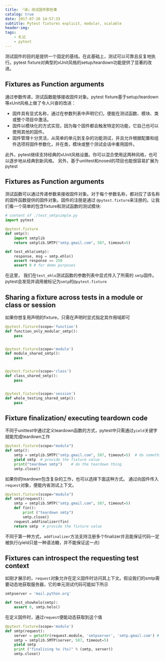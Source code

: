 ```yaml
---
title: 『译』测试固件那些事
catalog: true
date: 2017-07-26 14:57:33
subtitle: Pytest fixtures explicit, modular, scalable
header-img:
tags:
    - 札记
    - pytest
---
```


测试固件的目的是提供一个固定的基线。在此基础上，测试可以可靠且反复地执行。pytest fixture对典型的xUnit风格的setup/teardown功能提供了显著的改进。

## Fixtures as Function arguments
通过参数传递，测试函数能够接收固件对象。pytest fixture基于setup/teardown等xUnit风格上做了令人兴奋的改进：
- 固件具有显式名称，通过在参数列表中声明它们，便能在测试函数、模块、类或整个项目中激活。
- 固件以模块化的方式实现，因为每个固件都会触发特定的功能，它自己也可以使用其他的固件。
- 固件管理十分灵活，从简单的单元到复杂的功能测试，并且允许根据配置和组件选项将固件参数化，并在类，模块或整个测试会话中重用固件。

此外，pytest继续支持经典的xUnit风格设置。你可以混合使用这两种风格，也可以逐步地从经典到新风格。
另外，基于unittest和nosed的项目也能很容易扩展为pytest

## Fixtures as Function arguments
测试函数可以通过传递参数来接收固件对象。对于每个参数名称，都对应了该名称的固件函数提供的固件对象。固件的注册是通过 `@pytest.fixture`来注册的。让我们看一个简单的包含fixture和测试函数的测试模块:

```python
# content of ./test_smtpsimple.py
import pytest

@pytest.fixture
def smtp():
    import smtplib
    return smtplib.SMTP("smtp.gmail.com", 587, timeout=5)

def test_ehlo(smtp):
    response, msg = smtp.ehlo()
    assert response == 250
    assert 0 # for demo purposes
```

在这里， 我们在`test_ehlo`测试函数的参数列表中显式传入了所需的 `smtp`固件。pytest会发现并调用被标记为`smtp`的`@pytest.fixture`

## Sharing a fixture across tests in a module or class or session
如果你想复用声明的fixture，只需在声明时显式指定其作用域即可

```python
@pytest.fixture(scope='function')
def function_only_modular_smtp():
    pass


@pytest.fixture(scope='module')
def module_shared_smtp():
    pass


@pytest.fixture(scope='class')
def class_shared_smtp():
    pass


@pytest.fixture(scope='session')
def whole_testing_shared_smtp():
    pass
```

## Fixture finalization/ executing teardown code
不同于unittest中通过定义teardown函数的方式，pytest中只需通过`yield`关键字就能完成teardown工作

```python
@pytest.fixture(scope="module")
def smtp():
    smtp = smtplib.SMTP("smtp.gmail.com", 587, timeout=5)  # do something
    yield smtp  # provide the fixture value
    print("teardown smtp")    # do the teardown thing
    smtp.close()
```

如果你的teardown包含复杂的工作，也可以选择下面这种方式。
通过向固件传入`request`对象，便能内省测试上下文。

```python
@pytest.fixture(scope="module")
def smtp(request):
    smtp = smtplib.SMTP("smtp.gmail.com", 587, timeout=5)
    def fin():
        print ("teardown smtp")
        smtp.close()
    request.addfinalizer(fin)
    return smtp  # provide the fixture value
```
不同于第一种方式，`addfinalizer`方法支持注册多个finalizer并且能保证代码一定被执行(yield只是一种语法糖，并不能保证这一点)

## Fixtures can introspect the requesting test context
如刚才展示的，`request`对象允许在定义固件时访问其上下文。假设我们的smtp需要动态地获取服务器，它的单元测试代码可能如下所示

```python
smtpserver = 'mail.python.org'

def test_showhelo(smtp):
    assert 0, smtp.helo()
```

在定义固件时，通过`request`便能动态获取到这个值
```python
@pytest.fixture(scope='module')
def smtp(request):
    server = getattr(request.module, 'smtpserver', 'smtp.gmail.com') # default value
    smtp = smtplib.SMTP(server, 587, timeout=5)
    yield smtp
    print ("finalizing %s (%s)" % (smtp, server))
    smtp.close()
```

